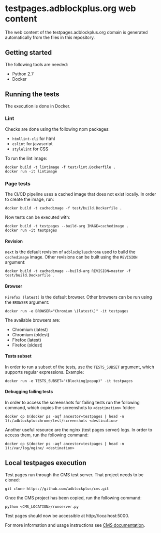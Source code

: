 # testpages.adblockplus.org web content

The web content of the testpages.adblockplus.org domain is generated
automatically from the files in this repository.

## Getting started

The following tools are needed:
* Python 2.7
* Docker

## Running the tests

The execution is done in Docker.

### Lint

Checks are done using the following npm packages:
* `htmllint-cli` for html
* `eslint` for javascript
* `stylelint` for CSS

To run the lint image:
```
docker build -t lintimage -f test/lint.Dockerfile .
docker run -it lintimage
```

### Page tests

The CI/CD pipeline uses a cached image that does not exist locally. In order to
create the image, run:
```
docker build -t cachedimage -f test/build.Dockerfile .
```

Now tests can be executed with:
```
docker build -t testpages --build-arg IMAGE=cachedimage .
docker run -it testpages
```

#### Revision

`next` is the default revision of `adblockpluschrome` used to build the
`cachedimage` image. Other revisions can be built using the `REVISION` argument:
```
docker build -t cachedimage --build-arg REVISION=master -f test/build.Dockerfile .
```

#### Browser

`Firefox (latest)` is the default browser. Other browsers can be run using the
`BROWSER` argument:
```
docker run -e BROWSER="Chromium \(latest\)" -it testpages
```

The available browsers are:
* Chromium \(latest\)
* Chromium \(oldest\)
* Firefox \(latest\)
* Firefox \(oldest\)

#### Tests subset

In order to run a subset of the tests, use the `TESTS_SUBSET` argument,
which supports regular expressions. Example:
```
docker run -e TESTS_SUBSET="(Blocking|popup)" -it testpages
```

#### Debugging failing tests

In order to access the screenshots for failing tests run the following command,
which copies the screenshots to `<destination>` folder:
```
docker cp $(docker ps -aqf ancestor=testpages | head -n 1):/adblockpluschrome/test/screenshots <destination>
```

Another useful resource are the nginx (test pages server) logs. In order to
access them, run the following command:
```
docker cp $(docker ps -aqf ancestor=testpages | head -n 1):/var/log/nginx/ <destination>
```

## Local testpages execution

Test pages run through the CMS test server. That project needs to be cloned:
```
git clone https://github.com/adblockplus/cms.git
```

Once the CMS project has been copied, run the following command:
```
python <CMS_LOCATION>/runserver.py
```

Test pages should now be accessible at http://localhost:5000.

For more information and usage instructions see [CMS documentation](https://github.com/adblockplus/cms/blob/master/README.md#content-structure).
